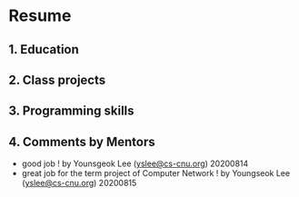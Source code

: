 # Resume
## 1. Education
## 2. Class projects
## 3. Programming skills
## 4. Comments by Mentors
  * good job ! by Younsgeok Lee (yslee@cs-cnu.org) 20200814
  * great job for the term project of Computer Network ! by Youngseok Lee (yslee@cs-cnu.org) 20200815
